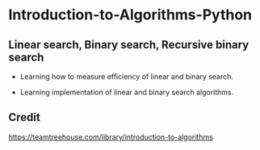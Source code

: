 # Introduction-to-Algorithms-Python
## Linear search, Binary search, Recursive binary search

- Learning how to measure efficiency of linear and binary search.

- Learning implementation of linear and binary search algorithms.

## Credit
https://teamtreehouse.com/library/introduction-to-algorithms
